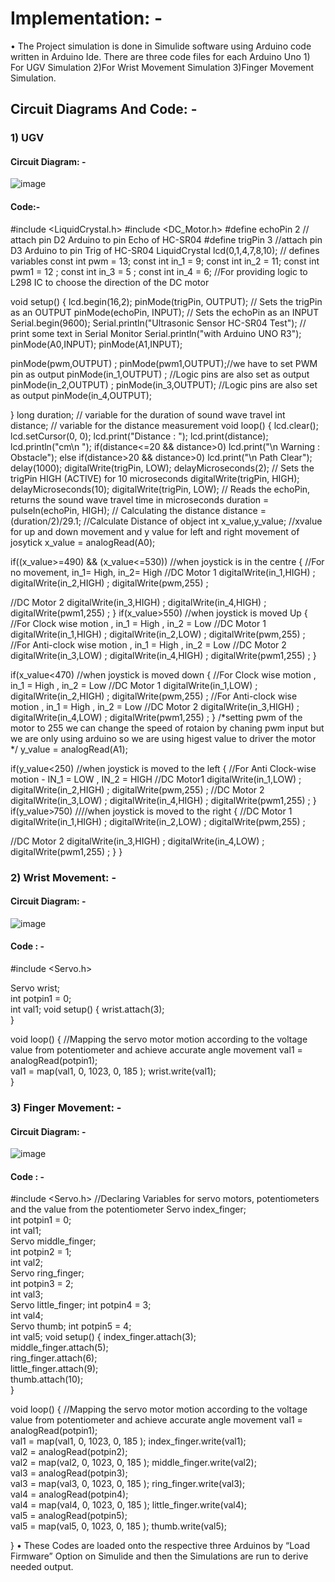 # Implementation: -
•	The Project simulation is done in Simulide software using Arduino code written in Arduino Ide. There are three code files for each Arduino Uno 1) For UGV Simulation 2)For Wrist Movement Simulation 3)Finger Movement Simulation.
## Circuit Diagrams And Code: -
### 1)	UGV
#### Circuit Diagram: -
 ![image](https://user-images.githubusercontent.com/98812321/157229075-587cff09-bda4-4432-950c-0c2f705bdb54.png)



#### Code:- 
#include <LiquidCrystal.h> 
#include <DC_Motor.h>
#define echoPin 2 // attach pin D2 Arduino to pin Echo of HC-SR04
#define trigPin 3 //attach pin D3 Arduino to pin Trig of HC-SR04
LiquidCrystal lcd(0,1,4,7,8,10);
// defines variables
const int pwm = 13;
const int in_1 = 9;
const int in_2 = 11;
const int pwm1 = 12 ;
const int in_3 = 5 ;
const int in_4 = 6;
//For providing logic to L298 IC to choose the direction of the DC motor 

void setup()
{
  lcd.begin(16,2);
  pinMode(trigPin, OUTPUT); // Sets the trigPin as an OUTPUT
  pinMode(echoPin, INPUT); // Sets the echoPin as an INPUT
  Serial.begin(9600);
  Serial.println("Ultrasonic Sensor HC-SR04 Test"); // print some text in Serial Monitor
  Serial.println("with Arduino UNO R3");
  pinMode(A0,INPUT);
  pinMode(A1,INPUT);
 
  pinMode(pwm,OUTPUT) ; 
  pinMode(pwm1,OUTPUT);//we have to set PWM pin as output
  pinMode(in_1,OUTPUT) ;   //Logic pins are also set as output
  pinMode(in_2,OUTPUT) ;
  pinMode(in_3,OUTPUT);   //Logic pins are also set as output
  pinMode(in_4,OUTPUT);
  
}
long duration; // variable for the duration of sound wave travel
int distance; // variable for the distance measurement
void loop()
{
   lcd.clear();
   lcd.setCursor(0, 0);
   lcd.print("Distance : ");
   lcd.print(distance);
   lcd.println("cm\n ");
   if(distance<=20 && distance>0)
     lcd.print("\n Warning : Obstacle");
   else if(distance>20 && distance>0)
     lcd.print("\n Path Clear");
   delay(1000);
   digitalWrite(trigPin, LOW);
   delayMicroseconds(2);
// Sets the trigPin HIGH (ACTIVE) for 10 microseconds
   digitalWrite(trigPin, HIGH);
   delayMicroseconds(10);
   digitalWrite(trigPin, LOW);
// Reads the echoPin, returns the sound wave travel time in microseconds
   duration = pulseIn(echoPin, HIGH);
// Calculating the distance
   distance = (duration/2)/29.1; //Calculate Distance of object 
   int x_value,y_value; //xvalue for up and down movement and y value for left and right movement of josytick 
   x_value = analogRead(A0);
  
   if((x_value>=490) && (x_value<=530)) //when joystick is in the centre
   {
//For no movement, in_1= High, in_2= High
//DC Motor 1
    digitalWrite(in_1,HIGH) ;
    digitalWrite(in_2,HIGH) ;
    digitalWrite(pwm,255) ;
    
//DC Motor 2
    digitalWrite(in_3,HIGH) ;
    digitalWrite(in_4,HIGH) ;
    digitalWrite(pwm1,255) ;
  }
  if(x_value>550) //when joystick is moved Up
   {
//For Clock wise motion , in_1 = High , in_2 = Low
//DC Motor 1
    digitalWrite(in_1,HIGH) ;
    digitalWrite(in_2,LOW) ;
    digitalWrite(pwm,255) ;    
//For Anti-clock wise motion , in_1 = High , in_2 = Low
//DC Motor 2
    digitalWrite(in_3,LOW) ;
    digitalWrite(in_4,HIGH) ;
    digitalWrite(pwm1,255) ;
  }
  
 if(x_value<470) //when joystick is moved down
  {
//For Clock wise motion , in_1 = High , in_2 = Low
//DC Motor 1
    digitalWrite(in_1,LOW) ;
    digitalWrite(in_2,HIGH) ;
    digitalWrite(pwm,255) ;
//For Anti-clock wise motion , in_1 = High , in_2 = Low
//DC Motor 2
    digitalWrite(in_3,HIGH) ;
    digitalWrite(in_4,LOW) ;
    digitalWrite(pwm1,255) ;
  }
/*setting pwm of the motor to 255
we can change the speed of rotaion
by chaning pwm input but we are only
using arduino so we are using higest
value to driver the motor  */
y_value = analogRead(A1);

 if(y_value<250) //when joystick is moved to the left
  {
//For Anti Clock-wise motion - IN_1 = LOW , IN_2 = HIGH
//DC Motor1
   digitalWrite(in_1,LOW) ;
   digitalWrite(in_2,HIGH) ;
   digitalWrite(pwm,255) ;
//DC Motor 2
   digitalWrite(in_3,LOW) ;
   digitalWrite(in_4,HIGH) ;
   digitalWrite(pwm1,255) ;
 }
 if(y_value>750) ////when joystick is moved to the right
  {
 //DC Motor 1
   digitalWrite(in_1,HIGH) ;
   digitalWrite(in_2,LOW) ;
   digitalWrite(pwm,255) ;
      
//DC Motor 2
   digitalWrite(in_3,HIGH) ;
   digitalWrite(in_4,LOW) ;
   digitalWrite(pwm1,255) ;
 }
}

















### 2)	 Wrist Movement: -
#### Circuit Diagram: -
 ![image](https://user-images.githubusercontent.com/98812321/157229184-3ac001f8-3851-4876-a180-313e4a85ced1.png)


#### Code : - 
#include <Servo.h>

Servo wrist;  
int potpin1 = 0;  
int val1; 
void setup()
{
  wrist.attach(3);  
}


void loop()
{
  //Mapping the servo motor motion according to the voltage value from potentiometer and achieve accurate angle movement
  val1 = analogRead(potpin1);      
  val1 = map(val1, 0, 1023, 0, 185 );
  wrist.write(val1);    
}
### 3)	Finger Movement: -
#### Circuit Diagram: -
 ![image](https://user-images.githubusercontent.com/98812321/157229224-9097c90d-46f5-4684-870f-fd6219915c04.png)


#### Code : - 
#include <Servo.h>
//Declaring Variables for servo motors, potentiometers and the value from the potentiometer
Servo index_finger;  
int potpin1 = 0;  
int val1;    
Servo middle_finger;  
int potpin2 = 1;  
int val2;    
Servo ring_finger;  
int potpin3 = 2;  
int val3;    
Servo little_finger;
int potpin4 = 3;  
int val4;    
Servo thumb;
int potpin5 = 4;  
int val5;
void setup()
{
  index_finger.attach(3);  
  middle_finger.attach(5);  
  ring_finger.attach(6);  
  little_finger.attach(9);  
  thumb.attach(10);  
}

void loop()
{
  //Mapping the servo motor motion according to the voltage value from potentiometer and achieve accurate angle movement
  val1 = analogRead(potpin1);      
  val1 = map(val1, 0, 1023, 0, 185 );
  index_finger.write(val1);          
  val2 = analogRead(potpin2);      
  val2 = map(val2, 0, 1023, 0, 185 );
  middle_finger.write(val2);          
  val3 = analogRead(potpin3);      
  val3 = map(val3, 0, 1023, 0, 185 );
  ring_finger.write(val3);        
  val4 = analogRead(potpin4);      
  val4 = map(val4, 0, 1023, 0, 185 );
  little_finger.write(val4);          
  val5 = analogRead(potpin5);  
  val5 = map(val5, 0, 1023, 0, 185 );
  thumb.write(val5);          

}
•	These Codes are loaded onto the respective three Arduinos by “Load Firmware” Option on Simulide and then the Simulations are run to derive needed output.



